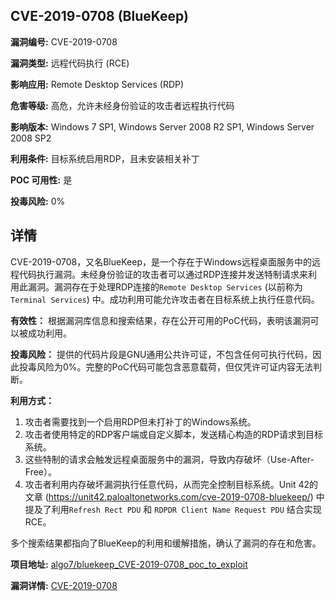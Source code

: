 ## CVE-2019-0708 (BlueKeep)

**漏洞编号:** CVE-2019-0708

**漏洞类型:** 远程代码执行 (RCE)

**影响应用:** Remote Desktop Services (RDP)

**危害等级:** 高危，允许未经身份验证的攻击者远程执行代码

**影响版本:** Windows 7 SP1, Windows Server 2008 R2 SP1, Windows Server 2008 SP2

**利用条件:** 目标系统启用RDP，且未安装相关补丁

**POC 可用性:** 是

**投毒风险:** 0%

## 详情

CVE-2019-0708，又名BlueKeep，是一个存在于Windows远程桌面服务中的远程代码执行漏洞。未经身份验证的攻击者可以通过RDP连接并发送特制请求来利用此漏洞。漏洞存在于处理RDP连接的`Remote Desktop Services` (以前称为 `Terminal Services`) 中。成功利用可能允许攻击者在目标系统上执行任意代码。

**有效性：** 根据漏洞库信息和搜索结果，存在公开可用的PoC代码，表明该漏洞可以被成功利用。

**投毒风险：** 提供的代码片段是GNU通用公共许可证，不包含任何可执行代码，因此投毒风险为0%。完整的PoC代码可能包含恶意载荷，但仅凭许可证内容无法判断。

**利用方式：**
1.  攻击者需要找到一个启用RDP但未打补丁的Windows系统。
2.  攻击者使用特定的RDP客户端或自定义脚本，发送精心构造的RDP请求到目标系统。
3.  这些特制的请求会触发远程桌面服务中的漏洞，导致内存破坏（Use-After-Free）。
4.  攻击者利用内存破坏漏洞执行任意代码，从而完全控制目标系统。Unit 42的文章 (https://unit42.paloaltonetworks.com/cve-2019-0708-bluekeep/)  中提及了利用`Refresh Rect PDU` 和 `RDPDR Client Name Request PDU` 结合实现RCE。

多个搜索结果都指向了BlueKeep的利用和缓解措施，确认了漏洞的存在和危害。

**项目地址:** [algo7/bluekeep_CVE-2019-0708_poc_to_exploit](https://github.com/algo7/bluekeep_CVE-2019-0708_poc_to_exploit)

**漏洞详情:** [CVE-2019-0708](https://nvd.nist.gov/vuln/detail/CVE-2019-0708)